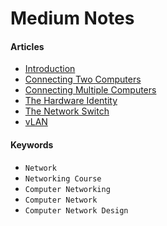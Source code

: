 # Medium Notes

#### Articles

- [Introduction](https://medium.com/p/a8d294094ff7)
- [Connecting Two Computers](https://medium.com/@georgeraafat/connecting-two-computers-588d2c25e128)
- [Connecting Multiple Computers](https://medium.com/@georgeraafat/connecting-multiple-computers-1cf9c0d40d56)
- [The Hardware Identity](https://medium.com/@georgeraafat/the-hardware-identity-f12f011855e2)
- [The Network Switch](https://medium.com/@georgeraafat/the-network-switch-2f15320566d8)
- [vLAN](https://medium.com/@georgeraafat/vlans-e0586e2ac6dd)

#### Keywords

- `Network`
- `Networking Course`
- `Computer Networking`
- `Computer Network`
- `Computer Network Design`
